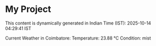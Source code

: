 # My Project

This content is dynamically generated in Indian Time (IST): 2025-10-14 04:29:41 IST


Current Weather in Coimbatore:
Temperature: 23.88 °C
Condition: mist
